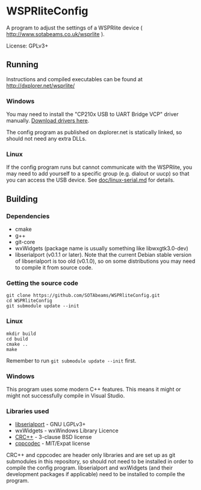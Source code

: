 # WSPRliteConfig

A program to adjust the settings of a WSPRlite device ( http://www.sotabeams.co.uk/wsprlite ).

License: GPLv3+

## Running

Instructions and compiled executables can be found at http://dxplorer.net/wsprlite/

### Windows

You may need to install the "CP210x USB to UART Bridge VCP" driver manually. [Download drivers here](http://www.silabs.com/products/mcu/pages/usbtouartbridgevcpdrivers.aspx).

The config program as published on dxplorer.net is statically linked, so should not need any extra DLLs.

### Linux

If the config program runs but cannot communicate with the WSPRlite, you may need to add yourself to a specific group (e.g. dialout or uucp) so that you can access the USB device. See [doc/linux-serial.md](doc/linux-serial.md) for details.

## Building

### Dependencies

* cmake
* g++
* git-core
* wxWidgets (package name is usually something like libwxgtk3.0-dev)
* libserialport (v0.1.1 or later). Note that the current Debian stable version of libserialport is too old (v0.1.0), so on some distributions you may need to compile it from source code.

### Getting the source code

    git clone https://github.com/SOTAbeams/WSPRliteConfig.git
    cd WSPRliteConfig
    git submodule update --init

### Linux

    mkdir build
    cd build
    cmake ..
    make

Remember to run `git submodule update --init` first.
 
### Windows

This program uses some modern C++ features. This means it might or might not successfully compile in Visual Studio.


### Libraries used

* [libserialport](http://sigrok.org/wiki/Libserialport) - GNU LGPLv3+
* wxWidgets - wxWindows Library Licence
* [CRC++](https://github.com/d-bahr/CRCpp) - 3-clause BSD license
* [cppcodec](https://github.com/tplgy/cppcodec) - MIT/Expat license

CRC++ and cppcodec are header only libraries and are set up as git submodules in this repository, so should not need to be installed in order to compile the config program. libserialport and wxWidgets (and their development packages if applicable) need to be installed to compile the program.